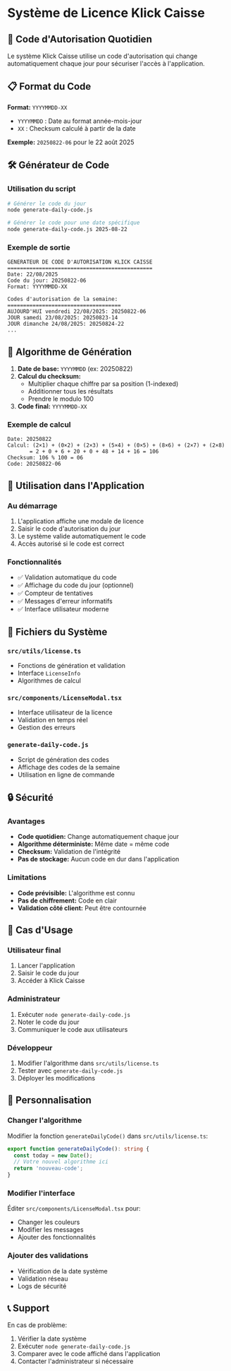 # Système de Licence Klick Caisse

## 🔐 Code d'Autorisation Quotidien

Le système Klick Caisse utilise un code d'autorisation qui change automatiquement chaque jour pour sécuriser l'accès à l'application.

## 📋 Format du Code

**Format:** `YYYYMMDD-XX`
- `YYYYMMDD` : Date au format année-mois-jour
- `XX` : Checksum calculé à partir de la date

**Exemple:** `20250822-06` pour le 22 août 2025

## 🛠️ Générateur de Code

### Utilisation du script
```bash
# Générer le code du jour
node generate-daily-code.js

# Générer le code pour une date spécifique
node generate-daily-code.js 2025-08-22
```

### Exemple de sortie
```
GENERATEUR DE CODE D'AUTORISATION KLICK CAISSE
==============================================
Date: 22/08/2025
Code du jour: 20250822-06
Format: YYYYMMDD-XX

Codes d'autorisation de la semaine:
====================================
AUJOURD'HUI vendredi 22/08/2025: 20250822-06
JOUR samedi 23/08/2025: 20250823-14
JOUR dimanche 24/08/2025: 20250824-22
...
```

## 🔧 Algorithme de Génération

1. **Date de base:** `YYYYMMDD` (ex: 20250822)
2. **Calcul du checksum:**
   - Multiplier chaque chiffre par sa position (1-indexed)
   - Additionner tous les résultats
   - Prendre le modulo 100
3. **Code final:** `YYYYMMDD-XX`

### Exemple de calcul
```
Date: 20250822
Calcul: (2×1) + (0×2) + (2×3) + (5×4) + (0×5) + (8×6) + (2×7) + (2×8)
       = 2 + 0 + 6 + 20 + 0 + 48 + 14 + 16 = 106
Checksum: 106 % 100 = 06
Code: 20250822-06
```

## 🚀 Utilisation dans l'Application

### Au démarrage
1. L'application affiche une modale de licence
2. Saisir le code d'autorisation du jour
3. Le système valide automatiquement le code
4. Accès autorisé si le code est correct

### Fonctionnalités
- ✅ Validation automatique du code
- ✅ Affichage du code du jour (optionnel)
- ✅ Compteur de tentatives
- ✅ Messages d'erreur informatifs
- ✅ Interface utilisateur moderne

## 📁 Fichiers du Système

### `src/utils/license.ts`
- Fonctions de génération et validation
- Interface `LicenseInfo`
- Algorithmes de calcul

### `src/components/LicenseModal.tsx`
- Interface utilisateur de la licence
- Validation en temps réel
- Gestion des erreurs

### `generate-daily-code.js`
- Script de génération des codes
- Affichage des codes de la semaine
- Utilisation en ligne de commande

## 🔒 Sécurité

### Avantages
- **Code quotidien:** Change automatiquement chaque jour
- **Algorithme déterministe:** Même date = même code
- **Checksum:** Validation de l'intégrité
- **Pas de stockage:** Aucun code en dur dans l'application

### Limitations
- **Code prévisible:** L'algorithme est connu
- **Pas de chiffrement:** Code en clair
- **Validation côté client:** Peut être contournée

## 🎯 Cas d'Usage

### Utilisateur final
1. Lancer l'application
2. Saisir le code du jour
3. Accéder à Klick Caisse

### Administrateur
1. Exécuter `node generate-daily-code.js`
2. Noter le code du jour
3. Communiquer le code aux utilisateurs

### Développeur
1. Modifier l'algorithme dans `src/utils/license.ts`
2. Tester avec `generate-daily-code.js`
3. Déployer les modifications

## 🔧 Personnalisation

### Changer l'algorithme
Modifier la fonction `generateDailyCode()` dans `src/utils/license.ts`:

```typescript
export function generateDailyCode(): string {
  const today = new Date();
  // Votre nouvel algorithme ici
  return 'nouveau-code';
}
```

### Modifier l'interface
Éditer `src/components/LicenseModal.tsx` pour:
- Changer les couleurs
- Modifier les messages
- Ajouter des fonctionnalités

### Ajouter des validations
- Vérification de la date système
- Validation réseau
- Logs de sécurité

## 📞 Support

En cas de problème:
1. Vérifier la date système
2. Exécuter `node generate-daily-code.js`
3. Comparer avec le code affiché dans l'application
4. Contacter l'administrateur si nécessaire
